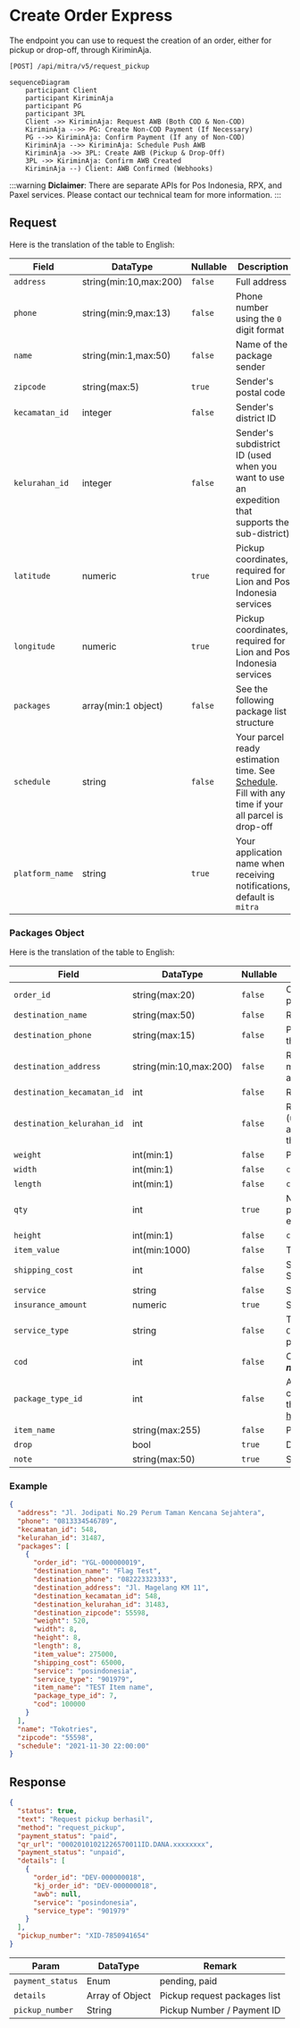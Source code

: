 # Create Order Express

The endpoint you can use to request the creation of an order, either for pickup or drop-off, through KiriminAja.

```bash
[POST] /api/mitra/v5/request_pickup
```

```mermaid
sequenceDiagram
    participant Client
    participant KiriminAja
    participant PG
    participant 3PL
    Client ->> KiriminAja: Request AWB (Both COD & Non-COD)
    KiriminAja -->> PG: Create Non-COD Payment (If Necessary)
    PG -->> KiriminAja: Confirm Payment (If any of Non-COD)
    KiriminAja -->> KiriminAja: Schedule Push AWB
    KiriminAja ->> 3PL: Create AWB (Pickup & Drop-Off)
    3PL ->> KiriminAja: Confirm AWB Created
    KiriminAja --) Client: AWB Confirmed (Webhooks)

```

:::warning
**Diclaimer**: There are separate APIs for Pos Indonesia, RPX, and Paxel services. Please contact our technical team for more information.
:::

## Request

Here is the translation of the table to English:

| Field           | DataType               | Nullable | Description                                                                                                           |
| --------------- | ---------------------- | -------- | --------------------------------------------------------------------------------------------------------------------- |
| `address`       | string(min:10,max:200) | `false`  | Full address                                                                                                          |
| `phone`         | string(min:9,max:13)   | `false`  | Phone number using the `0` digit format                                                                               |
| `name`          | string(min:1,max:50)   | `false`  | Name of the package sender                                                                                            |
| `zipcode`       | string(max:5)          | `true`   | Sender's postal code                                                                                                  |
| `kecamatan_id`  | integer                | `false`  | Sender's district ID                                                                                                  |
| `kelurahan_id`  | integer                | `false`  | Sender's subdistrict ID (used when you want to use an expedition that supports the sub-district)                      |
| `latitude`      | numeric                | `true`   | Pickup coordinates, required for Lion and Pos Indonesia services                                                      |
| `longitude`     | numeric                | `true`   | Pickup coordinates, required for Lion and Pos Indonesia services                                                      |
| `packages`      | array(min:1 object)    | `false`  | See the following package list structure                                                                              |
| `schedule`      | string                 | `false`  | Your parcel ready estimation time. See [Schedule](./1.schedule.md). Fill with any time if your all parcel is drop-off |
| `platform_name` | string                 | `true`   | Your application name when receiving notifications, default is `mitra`                                                |

### Packages Object

Here is the translation of the table to English:

| Field                      | DataType               | Nullable | Description                                                                                         |
| -------------------------- | ---------------------- | -------- | --------------------------------------------------------------------------------------------------- |
| `order_id`                 | string(max:20)         | `false`  | Order ID, must have a string prefix                                                                 |
| `destination_name`         | string(max:50)         | `false`  | Recipient's name                                                                                    |
| `destination_phone`        | string(max:15)         | `false`  | Phone number starting with the digit `0`                                                            |
| `destination_address`      | string(min:10,max:200) | `false`  | Recipient's address, minimum 10 characters to avoid Bad Address pickup                              |
| `destination_kecamatan_id` | int                    | `false`  | Recipient's district ID                                                                             |
| `destination_kelurahan_id` | int                    | `false`  | Recipient's subdistrict ID (used when you want to use an expedition that supports the sub-district) |
| `weight`                   | int(min:1)             | `false`  | Package weight in `grams`                                                                           |
| `width`                    | int(min:1)             | `false`  | `cm`                                                                                                |
| `length`                   | int(min:1)             | `false`  | `cm`                                                                                                |
| `qty`                      | int                    | `true`   | Number of items in the package, defaults to 1 if empty                                              |
| `height`                   | int(min:1)             | `false`  | `cm`                                                                                                |
| `item_value`               | int(min:1000)          | `false`  | Total value of the items                                                                            |
| `shipping_cost`            | int                    | `false`  | Shipping cost, see # Shipping Price section                                                         |
| `service`                  | string                 | `false`  | See shipping price for this                                                                         |
| `insurance_amount`         | numeric                | `true`   | See [Terms & Conditions](https://kiriminaja.com/syarat-ketentuan)                                   |
| `service_type`             | string                 | `false`  | The service type, like `EZ`, `REG`, `CTC`, `OKE`, etc. (see shipping price section)                 |
| `cod`                      | int                    | `false`  | COD PRICE **_NB: Enter 0 for non-COD packages_**                                                    |
| `package_type_id`          | int                    | `false`  | Available package type, currently `7` or can check at this link https://bit.ly/package_type_id      |
| `item_name`                | string(max:255)        | `false`  | Package contents                                                                                    |
| `drop`                     | bool                   | `true`   | DROP-OFF / CASHLESS                                                                                 |
| `note`                     | string(max:50)         | `true`   | Special instructions                                                                                |

### Example

```json
{
  "address": "Jl. Jodipati No.29 Perum Taman Kencana Sejahtera",
  "phone": "0813334546789",
  "kecamatan_id": 548,
  "kelurahan_id": 31487,
  "packages": [
    {
      "order_id": "YGL-000000019",
      "destination_name": "Flag Test",
      "destination_phone": "082223323333",
      "destination_address": "Jl. Magelang KM 11",
      "destination_kecamatan_id": 548,
      "destination_kelurahan_id": 31483,
      "destination_zipcode": 55598,
      "weight": 520,
      "width": 8,
      "height": 8,
      "length": 8,
      "item_value": 275000,
      "shipping_cost": 65000,
      "service": "posindonesia",
      "service_type": "901979",
      "item_name": "TEST Item name",
      "package_type_id": 7,
      "cod": 100000
    }
  ],
  "name": "Tokotries",
  "zipcode": "55598",
  "schedule": "2021-11-30 22:00:00"
}
```

## Response

```json
{
  "status": true,
  "text": "Request pickup berhasil",
  "method": "request_pickup",
  "payment_status": "paid",
  "qr_url": "00020101021226570011ID.DANA.xxxxxxxx",
  "payment_status": "unpaid",
  "details": [
    {
      "order_id": "DEV-000000018",
      "kj_order_id": "DEV-000000018",
      "awb": null,
      "service": "posindonesia",
      "service_type": "901979"
    }
  ],
  "pickup_number": "XID-7850941654"
}
```

| Param            | DataType        | Remark                       |
| ---------------- | --------------- | ---------------------------- |
| `payment_status` | Enum            | pending, paid                |
| `details`        | Array of Object | Pickup request packages list |
| `pickup_number`  | String          | Pickup Number / Payment ID   |
